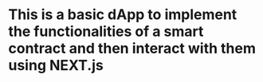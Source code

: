 # This is a basic dApp to implement the functionalities of a smart contract and then interact with them using NEXT.js